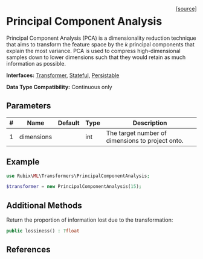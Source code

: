 <span style="float:right;"><a href="https://github.com/RubixML/ML/blob/master/src/Transformers/PrincipalComponentAnalysis.php">[source]</a></span>

# Principal Component Analysis
Principal Component Analysis (PCA) is a dimensionality reduction technique that aims to transform the feature space by the *k* principal components that explain the most variance. PCA is used to compress high-dimensional samples down to lower dimensions such that they would retain as much information as possible.

**Interfaces:** [Transformer](api.md#transformer), [Stateful](api.md#stateful), [Persistable](../persistable.md)

**Data Type Compatibility:** Continuous only

## Parameters
| # | Name | Default | Type | Description |
|---|---|---|---|---|
| 1 | dimensions | | int | The target number of dimensions to project onto. |

## Example
```php
use Rubix\ML\Transformers\PrincipalComponentAnalysis;

$transformer = new PrincipalComponentAnalysis(15);
```

## Additional Methods
Return the proportion of information lost due to the transformation:
```php
public lossiness() : ?float
```

## References
[^1]: H. Abdi et al. (2010). Principal Component Analysis.
